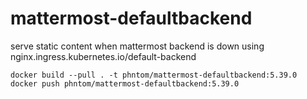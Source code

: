 # mattermost-defaultbackend
serve static content when mattermost backend is down using nginx.ingress.kubernetes.io/default-backend


```shell
docker build --pull . -t phntom/mattermost-defaultbackend:5.39.0
docker push phntom/mattermost-defaultbackend:5.39.0
```
